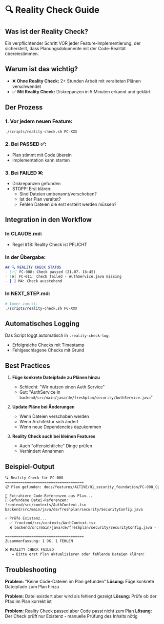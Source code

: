 # 🔍 Reality Check Guide

## Was ist der Reality Check?

Ein verpflichtender Schritt VOR jeder Feature-Implementierung, der sicherstellt, dass Planungsdokumente mit der Code-Realität übereinstimmen.

## Warum ist das wichtig?

- ❌ **Ohne Reality Check:** 2+ Stunden Arbeit mit veralteten Plänen verschwendet
- ✅ **Mit Reality Check:** Diskrepanzen in 5 Minuten erkannt und geklärt

## Der Prozess

### 1. Vor jedem neuen Feature:
```bash
./scripts/reality-check.sh FC-XXX
```

### 2. Bei PASSED ✅:
- Plan stimmt mit Code überein
- Implementation kann starten

### 3. Bei FAILED ❌:
- Diskrepanzen gefunden
- STOPP! Erst klären:
  - Sind Dateien umbenannt/verschoben?
  - Ist der Plan veraltet?
  - Fehlen Dateien die erst erstellt werden müssen?

## Integration in den Workflow

### In CLAUDE.md:
- Regel #18: Reality Check ist PFLICHT

### In der Übergabe:
```markdown
## 🔍 REALITY CHECK STATUS
- [✅] FC-008: Check passed (21.07. 16:45)
- [❌] FC-011: Check failed - AuthService.java missing
- [ ] M4: Check ausstehend
```

### In NEXT_STEP.md:
```bash
# Immer zuerst:
./scripts/reality-check.sh FC-XXX
```

## Automatisches Logging

Das Script loggt automatisch in `.reality-check-log`:
- Erfolgreiche Checks mit Timestamp
- Fehlgeschlagene Checks mit Grund

## Best Practices

1. **Füge konkrete Dateipfade zu Plänen hinzu**
   - Schlecht: "Wir nutzen einen Auth Service"
   - Gut: "AuthService in `backend/src/main/java/de/freshplan/security/AuthService.java`"

2. **Update Pläne bei Änderungen**
   - Wenn Dateien verschoben werden
   - Wenn Architektur sich ändert
   - Wenn neue Dependencies dazukommen

3. **Reality Check auch bei kleinen Features**
   - Auch "offensichtliche" Dinge prüfen
   - Verhindert Annahmen

## Beispiel-Output

```bash
🔍 Reality Check für FC-008
====================================
📋 Plan gefunden: docs/features/ACTIVE/01_security_foundation/FC-008_CLAUDE_TECH.md

🔎 Extrahiere Code-Referenzen aus Plan...
📁 Gefundene Datei-Referenzen:
frontend/src/contexts/AuthContext.tsx
backend/src/main/java/de/freshplan/security/SecurityConfig.java

✓ Prüfe Existenz...
  ✅ frontend/src/contexts/AuthContext.tsx
  ❌ backend/src/main/java/de/freshplan/security/SecurityConfig.java - NICHT GEFUNDEN

====================================
Zusammenfassung: 1 OK, 1 FEHLEN

❌ REALITY CHECK FAILED
   → Bitte erst Plan aktualisieren oder fehlende Dateien klären!
```

## Troubleshooting

**Problem:** "Keine Code-Dateien im Plan gefunden"
**Lösung:** Füge konkrete Dateipfade zum Plan hinzu

**Problem:** Datei existiert aber wird als fehlend gezeigt
**Lösung:** Prüfe ob der Pfad im Plan korrekt ist

**Problem:** Reality Check passed aber Code passt nicht zum Plan
**Lösung:** Der Check prüft nur Existenz - manuelle Prüfung des Inhalts nötig